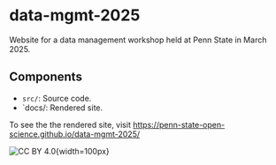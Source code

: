 # data-mgmt-2025

Website for a data management workshop held at Penn State in March 2025.

## Components

- `src/`: Source code.
- `docs/: Rendered site.

To see the the rendered site, visit <https://penn-state-open-science.github.io/data-mgmt-2025/>

![CC BY 4.0](https://mirrors.creativecommons.org/presskit/buttons/88x31/png/by.png){width=100px}
